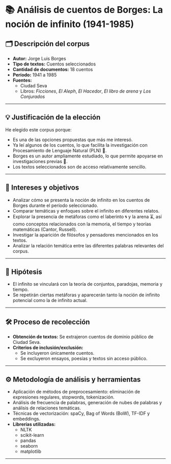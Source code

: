 # 📚 Análisis de cuentos de Borges: La noción de infinito (1941-1985)

## 🗂️ Descripción del corpus

- **Autor:** Jorge Luis Borges  
- **Tipo de textos:** Cuentos seleccionados  
- **Cantidad de documentos:** 18 cuentos  
- **Período:** 1941 a 1985  
- **Fuentes:**  
  - Ciudad Seva  
  - Libros: *Ficciones*, *El Aleph*, *El Hacedor*, *El libro de arena* y *Los Conjurados*

---

## 💡 Justificación de la elección

He elegido este corpus porque:

- Es una de las opciones propuestas que más me interesó.
- Ya leí algunos de los cuentos, lo que facilita la investigación con Procesamiento de Lenguaje Natural (PLN) 🤖.
- Borges es un autor ampliamente estudiado, lo que permite apoyarse en investigaciones previas 📖.
- Los textos seleccionados son de acceso relativamente sencillo.

---

## 🎯 Intereses y objetivos

- Analizar cómo se presenta la noción de infinito en los cuentos de Borges durante el período seleccionado.
- Comparar temáticas y enfoques sobre el infinito en diferentes relatos.
- Explorar la presencia de metáforas como el laberinto 🌀 y la arena ⏳, así como conceptos relacionados con la memoria, el tiempo y teorías matemáticas (Cantor, Russell).
- Investigar la aparición de filósofos y pensadores mencionados en los textos.
- Analizar la relación temática entre las diferentes palabras relevantes del corpus.

---

## 🧐 Hipótesis

- El infinito se vinculará con la teoría de conjuntos, paradojas, memoria y tiempo.
- Se repetirán ciertas metáforas y aparecerán tanto la noción de infinito potencial como la de infinito actual.

---

## 🛠️ Proceso de recolección

- **Obtención de textos:** Se extrajeron cuentos de dominio público de Ciudad Seva.
- **Criterios de inclusión/exclusión:**  
  - Se incluyeron únicamente cuentos.  
  - Se excluyeron ensayos, poesías y textos sin acceso público.

---

## ⚙️ Metodología de análisis y herramientas

- Aplicación de métodos de preprocesamiento: eliminación de expresiones regulares, stopwords, tokenización.
- Análisis de frecuencia de palabras, generación de nubes de palabras y análisis de relaciones temáticas.
- Técnicas de vectorización: spaCy, Bag of Words (BoW), TF-IDF y embeddings.
- **Librerías utilizadas:**  
  - NLTK  
  - scikit-learn  
  - pandas  
  - seaborn  
  - matplotlib

---
